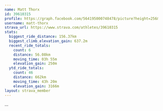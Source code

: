 ```yaml
---
name: Matt Thorx
id: 39610315
profile: https://graph.facebook.com/564195000748478/picture?height=256&width=256
username: matt-thorx
strava_url: https://www.strava.com/athletes/39610315
stats:
  biggest_ride_distance: 156.37km
  biggest_climb_elevation_gain: 637.2m
  recent_ride_totals:
    count: 6
    distance: 56.08km
    moving_time: 03h 55m
    elevation_gain: 250m
  ytd_ride_totals:
    count: 46
    distance: 662km
    moving_time: 43h 20m
    elevation_gain: 3166m
layout: strava_member
--- 
```

...
